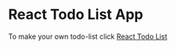# React Todo List App

To make your own todo-list click <a href="https://radiumz-codes.github.io/React-Todo-App/" target="_blank">React Todo List</a>


